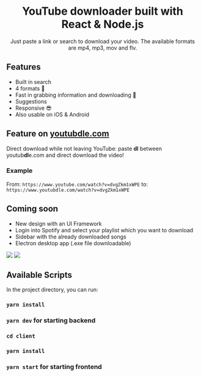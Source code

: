 <h1 align="center">YouTube downloader built with React & Node.js</h1>

<p align="center">
Just paste a link or search to download your video. The available formats are mp4, mp3, mov and flv.
</p>

## Features
- Built in search
- 4 formats 🤘
- Fast in grabbing information and downloading 🚀
- Suggestions
- Responsive 😎
- Also usable on iOS & Android

## Feature on [youtubdle.com](https://youtubdle.com)
Direct download while not leaving YouTube: paste **dl** between youtub**dl**e.com and direct download the video!
### Example
From: ```https://www.youtube.com/watch?v=dvgZkm1xWPE``` to: ```https://www.youtubdle.com/watch?v=dvgZkm1xWPE```

## Coming soon
- New design with an UI Framework
- Login into Spotify and select your playlist which you want to download
- Sidebar with the already downloaded songs
- Electron desktop app (.exe file downloadable)

![](https://raw.githubusercontent.com/bennymeier/new-youtube-downloader/master/screenshot.PNG)
![](https://raw.githubusercontent.com/bennymeier/new-youtube-downloader/master/screenshot_1.PNG)

## Available Scripts

In the project directory, you can run:

### `yarn install`

### `yarn dev` for starting backend

### `cd client`

### `yarn install`

### `yarn start` for starting frontend
